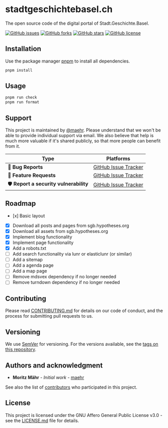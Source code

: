 # stadtgeschichtebasel.ch

The open source code of the digital portal of Stadt.Geschichte.Basel.

[![GitHub issues](https://img.shields.io/github/issues/Stadt-Geschichte-Basel/stadtgeschichtebasel.ch.svg)](https://github.com/Stadt-Geschichte-Basel/stadtgeschichtebasel.ch/issues)
[![GitHub forks](https://img.shields.io/github/forks/Stadt-Geschichte-Basel/stadtgeschichtebasel.ch.svg)](https://github.com/Stadt-Geschichte-Basel/stadtgeschichtebasel.ch/network)
[![GitHub stars](https://img.shields.io/github/stars/Stadt-Geschichte-Basel/stadtgeschichtebasel.ch.svg)](https://github.com/Stadt-Geschichte-Basel/stadtgeschichtebasel.ch/stargazers)
[![GitHub license](https://img.shields.io/github/license/Stadt-Geschichte-Basel/stadtgeschichtebasel.ch.svg)](https://github.com/Stadt-Geschichte-Basel/stadtgeschichtebasel.ch/blob/main/LICENSE.md)

## Installation

Use the package manager [pnpm](https://pnpm.io/installation) to install all dependencies.

```bash
pnpm install
```

## Usage

```bash
pnpm run check
pnpm run format
```

## Support

This project is maintained by [@maehr](https://github.com/maehr). Please understand that we won't be able to provide individual support via email. We also believe that help is much more valuable if it's shared publicly, so that more people can benefit from it.

| Type                                  | Platforms                                                                                        |
| ------------------------------------- | ------------------------------------------------------------------------------------------------ |
| 🚨 **Bug Reports**                    | [GitHub Issue Tracker](https://github.com/Stadt-Geschichte-Basel/stadtgeschichtebasel.ch/issues) |
| 🎁 **Feature Requests**               | [GitHub Issue Tracker](https://github.com/Stadt-Geschichte-Basel/stadtgeschichtebasel.ch/issues) |
| 🛡 **Report a security vulnerability** | [GitHub Issue Tracker](https://github.com/Stadt-Geschichte-Basel/stadtgeschichtebasel.ch/issues) |

## Roadmap

- [x] Basic layout
- [x] Download all posts and pages from sgb.hypotheses.org
- [x] Download all assets from sgb.hypotheses.org
- [x] Implement blog functionality
- [x] Implement page functionality
- [x] Add a robots.txt
- [ ] Add search functionality via lunr or elasticlunr (or similar)
- [ ] Add a sitemap
- [ ] Add a agenda page
- [ ] Add a map page
- [ ] Remove mdsvex dependency if no longer needed
- [ ] Remove turndown dependency if no longer needed

## Contributing

Please read [CONTRIBUTING.md](CONTRIBUTING.md) for details on our code of conduct, and the process for submitting pull requests to us.

## Versioning

We use [SemVer](http://semver.org/) for versioning. For the versions available, see the [tags on this repository](https://github.com/Stadt-Geschichte-Basel/stadtgeschichtebasel.ch/tags).

## Authors and acknowledgment

- **Moritz Mähr** - _Initial work_ - [maehr](https://github.com/maehr)

See also the list of [contributors](https://github.com/Stadt-Geschichte-Basel/stadtgeschichtebasel.ch/graphs/contributors) who participated in this project.

## License

This project is licensed under the GNU Affero General Public License v3.0 - see the [LICENSE.md](LICENSE.md) file for details.

